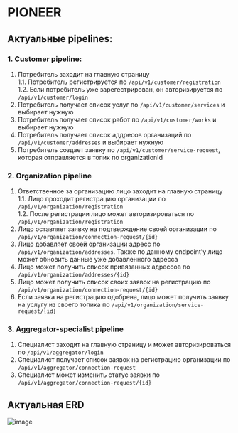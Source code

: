 # PIONEER
## Актуальные pipelines:
### 1. Customer pipeline:
1. Потребитель заходит на главную страницу  
1.1.  Потребитель регистрируется по `/api/v1/customer/registration`  
1.2.  Если потребитель уже зарегестрирован, он авторизируется по `/api/v1/customer/login`
2. Потребитель получает список услуг по `/api/v1/customer/services` и выбирает нужную
3. Потребитель получает список работ по `/api/v1/customer/works` и выбирает нужную
4. Потребитель получает список аддресов организаций по `/api/v1/customer/addresses` и выбирает нужную
5. Потребитель создает заявку по `/api/v1/customer/service-request`, которая отправляется в топик по organizationId
### 2. Organization pipeline
1. Ответственное за организацию лицо заходит на главную страницу  
1.1.  Лицо проходит регистрацию организации по `/api/v1/organization/registration`  
1.2.  После регистрации лицо может авторизироваться по `/api/v1/organization/registration`
2. Лицо оставляет заявку на подтверждение своей организации по `/api/v1/organization/connection-request/{id}`
3. Лицо добавляет своей организации адресс по `/api/v1/organization/addresses`.
   Также по данному endpoint'у лицо может обновить данные уже добавленного адресса
4. Лицо может получить список привязанных адрессов по `/api/v1/organization/addresses/{id}`
5. Лицо может получить список своих заявок на регистрацию по `/api/v1/organization/connection-request/{id}`
6. Если заявка на регистрацию одобрена, лицо может получить заявку на услугу из своего топика по `/api/v1/organization/service-request/{id}`
### 3. Aggregator-specialist pipeline
1. Специалист заходит на главную страницу и может авторизироваться по `/api/v1/aggregator/login`
2. Специалист получает список заявок на регистрацию организации по `/api/v1/aggregator/connection-request`
3. Специалист может изменить статус заявки по `/api/v1/aggregator/connection-request/{id}`
## Актуальная ERD
![image](https://github.com/Spark11e/PIONEER/assets/99715439/e0543640-c4e5-4361-8131-f817321a3322)
